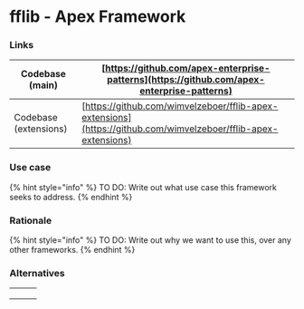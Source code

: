 # fflib - Apex Framework

### Links

| Codebase (main)       | [https://github.com/apex-enterprise-patterns](https://github.com/apex-enterprise-patterns)                     |
| --------------------- | -------------------------------------------------------------------------------------------------------------- |
| Codebase (extensions) | [https://github.com/wimvelzeboer/fflib-apex-extensions](https://github.com/wimvelzeboer/fflib-apex-extensions) |

### Use case

{% hint style="info" %}
TO DO: Write out what use case this framework seeks to address.
{% endhint %}

### Rationale

{% hint style="info" %}
TO DO: Write out why we want to use this, over any other frameworks.
{% endhint %}

### Alternatives

|   |   |   |
| - | - | - |
|   |   |   |
|   |   |   |
|   |   |   |
